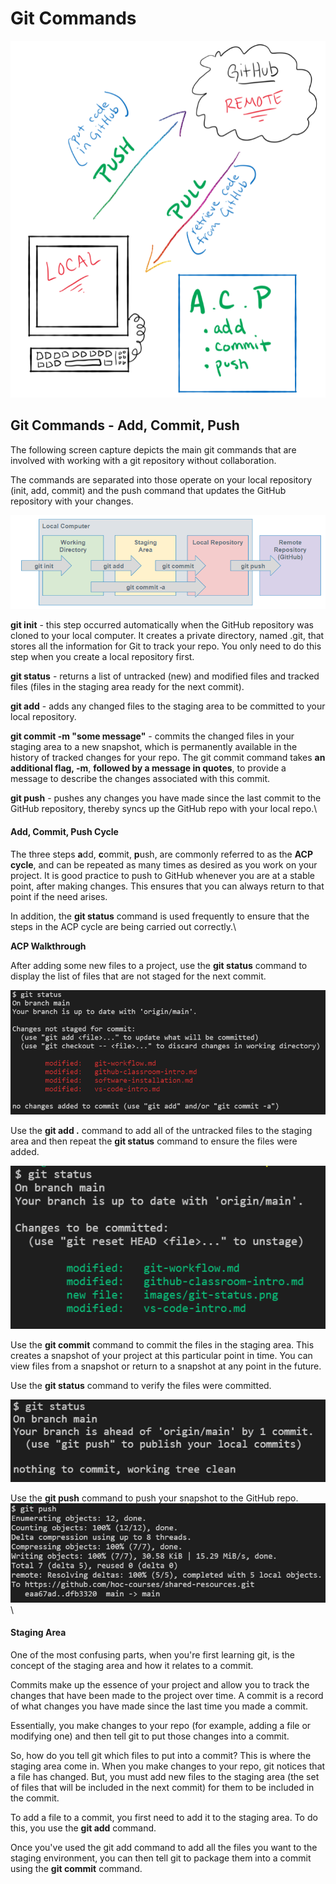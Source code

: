 # Git Commands

![](<../../.gitbook/assets/image (63).png>)

## Git Commands - Add, Commit, Push

The following screen capture depicts the main git commands that are involved with working with a git repository without collaboration.

The commands are separated into those operate on your local repository (init, add, commit) and the push command that updates the GitHub repository with your changes.

![](https://raw.githubusercontent.com/hoc-labs/images/main/assignments-intro-9.png)

**git init** - this step occurred automatically when the GitHub repository was cloned to your local computer. It creates a private directory, named .git, that stores all the information for Git to track your repo. You only need to do this step when you create a local repository first.

**git status** - returns a list of untracked (new) and modified files and tracked files (files in the staging area ready for the next commit).

**git add** - adds any changed files to the staging area to be committed to your local repository.

**git commit -m "some message"** - commits the changed files in your staging area to a new snapshot, which is permanently available in the history of tracked changes for your repo. The git commit command takes **an additional flag, -m**, **followed by a message in quotes**, to provide a message to describe the changes associated with this commit.

**git push** - pushes any changes you have made since the last commit to the GitHub repository, thereby syncs up the GitHub repo with your local repo.\


#### Add, Commit, Push Cycle

The three steps **a**dd, **c**ommit, **p**ush, are commonly referred to as the **ACP cycle**, and can be repeated as many times as desired as you work on your project. It is good practice to push to GitHub whenever you are at a stable point, after making changes. This ensures that you can always return to that point if the need arises.

In addition, the **git status** command is used frequently to ensure that the steps in the ACP cycle are being carried out correctly.\


**ACP Walkthrough**

After adding some new files to a project, use the **git status** command to display the list of files that are not staged for the next commit.

[![](https://github.com/hoc-courses/shared-resources/raw/main/images/git-status.png)](https://github.com/hoc-courses/shared-resources/blob/main/images/git-status.png)

Use the **git add .** command to add all of the untracked files to the staging area and then repeat the **git status** command to ensure the files were added.

[![](https://github.com/hoc-courses/shared-resources/raw/main/images/git-status-after-add.png)](https://github.com/hoc-courses/shared-resources/blob/main/images/git-status-after-add.png)

Use the **git commit** command to commit the files in the staging area. This creates a snapshot of your project at this particular point in time. You can view files from a snapshot or return to a snapshot at any point in the future.

Use the **git status** command to verify the files were committed.

[![](https://github.com/hoc-courses/shared-resources/raw/main/images/git-status-after-commit.png)](https://github.com/hoc-courses/shared-resources/blob/main/images/git-status-after-commit.png)

Use the **git push** command to push your snapshot to the GitHub repo. [![](https://github.com/hoc-courses/shared-resources/raw/main/images/git-push.png)](https://github.com/hoc-courses/shared-resources/blob/main/images/git-push.png)\
\


#### Staging Area

One of the most confusing parts, when you're first learning git, is the concept of the staging area and how it relates to a commit.

Commits make up the essence of your project and allow you to track the changes that have been made to the project over time. A commit is a record of what changes you have made since the last time you made a commit.

Essentially, you make changes to your repo (for example, adding a file or modifying one) and then tell git to put those changes into a commit.

So, how do you tell git which files to put into a commit? This is where the staging area come in. When you make changes to your repo, git notices that a file has changed. But, you must add new files to the staging area (the set of files that will be included in the next commit) for them to be included in the commit.

To add a file to a commit, you first need to add it to the staging area. To do this, you use the **git add** command.

Once you've used the git add command to add all the files you want to the staging environment, you can then tell git to package them into a commit using the **git commit** command.
